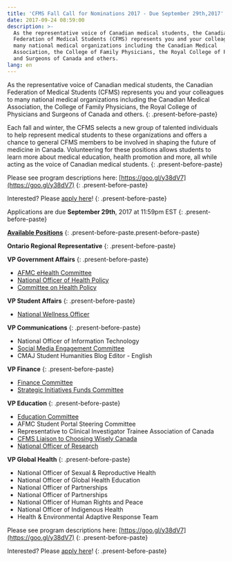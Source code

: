 ```yaml
---
title: 'CFMS Fall Call for Nominations 2017 - Due September 29th,2017'
date: 2017-09-24 08:59:00
description: >-
  As the representative voice of Canadian medical students, the Canadian
  Federation of Medical Students (CFMS) represents you and your colleagues to
  many national medical organizations including the Canadian Medical
  Association, the College of Family Physicians, the Royal College of Physicians
  and Surgeons of Canada and others.
lang: en
---
```



As the representative voice of Canadian medical students, the Canadian Federation of Medical Students (CFMS) represents you and your colleagues to many national medical organizations including the Canadian Medical Association, the College of Family Physicians, the Royal College of Physicians and Surgeons of Canada and others.
{: .present-before-paste}

Each fall and winter, the CFMS selects a new group of talented individuals to help represent medical students to these organizations and offers a chance to general CFMS members to be involved in shaping the future of medicine in Canada. Volunteering for these positions allows students to learn more about medical education, health promotion and more, all while acting as the voice of Canadian medical students.
{: .present-before-paste}

Please see program descriptions here: [https://goo.gl/y38dV7](https://goo.gl/y38dV7)
{: .present-before-paste}

Interested? Please [apply here](https://docs.google.com/forms/d/e/1FAIpQLSeTVf6bVaHgje-_P94Qnc2cf3IvxhBo0Q9btbqQJ7UPmt00Nw/viewform)!
{: .present-before-paste}

Applications are due **September 29th**, 2017 at 11:59pm EST
{: .present-before-paste}

**<u>Available Positions</u>**
{: .present-before-paste.present-before-paste}

**Ontario Regional Representative**
{: .present-before-paste}

**VP Government Affairs**
{: .present-before-paste}

* [AFMC eHealth Committee](https://drive.google.com/open?id=1DPkg9E_afms3NIEAhyDSXMlp3y-qnrkW7N8tyQ5bi5A)
* [National Officer of Health Policy](https://drive.google.com/open?id=0B-RUgddcitQwZUI4MkFNam1pdXd6NGdBZUoyRGR6SUJxTTFz)
* [Committee on Health Policy](https://drive.google.com/open?id=0B-RUgddcitQwZUI4MkFNam1pdXd6NGdBZUoyRGR6SUJxTTFz)

**VP Student Affairs**
{: .present-before-paste}

* [National Wellness Officer](https://drive.google.com/open?id=0B-RUgddcitQwSGRNeGNpV3VXV1NVVDZLTVRmaklaZ3BFbmVN)

**VP Communications**
{: .present-before-paste}

* National Officer of Information Technology
* [Social Media Engagement Committee](https://drive.google.com/open?id=0Bx-Sxd6M7Rq6VTZ5b1N5Vm54QVdTbnZxbnNEUm4zb0EwQkVV)
* CMAJ Student Humanities Blog Editor - English

**VP Finance**
{: .present-before-paste}

* [Finance Committee](https://drive.google.com/open?id=0Bx-Sxd6M7Rq6cUZKLWMtTlQ5QXNaS245aUN6SFZNcmFOWXNn)
* [Strategic Initiatives Funds Committee](https://drive.google.com/open?id=0Bx-Sxd6M7Rq6MC1TejV3Q3JrQnRadkpPc3drUGlrSngydUlJ)

**VP Education**
{: .present-before-paste}

* [Education Committee](https://docs.google.com/document/d/11Pu5r2OiLfNgBD7K2gHCTrN_AsTZ_tFI-EHjDDaEU2Q/edit?usp=sharing)
* AFMC Student Portal Steering Committee
* Representative to Clinical Investigator Trainee Association of Canada
* [CFMS Liaison to Choosing Wisely Canada](https://drive.google.com/open?id=1QSEzxNzOOKCwLfo_8BU4yFDioX5NcZP2YqsRZzkOmTo)
* [National Officer of Research](https://drive.google.com/open?id=0B-RUgddcitQwWHVMbEZtSTVDQUE)

**VP Global Health**
{: .present-before-paste}

* National Officer of Sexual & Reproductive Health
* National Officer of Global Health Education
* National Officer of Partnerships
* National Officer of Partnerships
* National Officer of Human Rights and Peace
* National Officer of Indigenous Health
* Health & Environmental Adaptive Response Team

Please see program descriptions here: [https://goo.gl/y38dV7](https://goo.gl/y38dV7)
{: .present-before-paste}

Interested? Please [apply here](https://docs.google.com/forms/d/e/1FAIpQLSeTVf6bVaHgje-_P94Qnc2cf3IvxhBo0Q9btbqQJ7UPmt00Nw/viewform)!
{: .present-before-paste}
